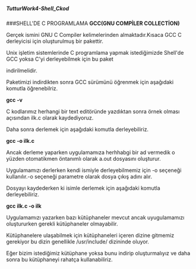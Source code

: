 ##### TutturWork4-Shell_Ckod
###SHELL'DE C PROGRAMLAMA
**GCC(GNU COMPİLER COLLECTİON)** 
    
Gerçek ismini GNU C Compiler kelimelerinden almaktadır.Kısaca GCC C derleyicisi için oluşturulmuş bir pakettir.

Unix işletim sistemlerinde C programlama yapmak istediğimizde Shell'de GCC yoksa C'yi derleyebilmek için bu paket

indirilmelidir.

Paketimizi indirdikten sonra GCC sürümünü öğrenmek için aşağıdaki komutla öğrenebilriz.

**gcc -v**
 
C kodlarımız herhangi bir text editöründe yazdıktan sonra örnek olması açısından ilk.c olarak kaydediyoruz.
        
Daha sonra derlemek için aşağıdaki komutla derleyebiliriz.

**gcc -o ilk.c**         
 
Ancak derleme yaparken uygulamamıza herhhabgi bir ad vermedik o yüzden otomatikmen öntanımlı olarak a.out dosyasını oluşturur.
        
Uygulamamızı derlerken kendi ismiyle derleyebilmemiz için -o seçeneği kullanılır.-o seçeneği parametre olarak dosya çıkış adını alır.
 
Dosyayı kaydederken ki isimle derlemek için aşağıdaki komutla derleyebiliriz.

**gcc ilk.c -o ilk**          
 
Uygulamamızı yazarken bazı kütüphaneler mevcut ancak uyugulamamızı oluştururken gerekli kütüphaneler olmayabilir.
        
Kütüphanelere ulaşabilmek için kütüphaneleri içeren dizine gitmemiz gerekiyor bu dizin genellikle /usr/include/ dizininde oluyor.

Eğer bizim istediğimiz kütüphane yoksa bunu indirip oluşturmalıyız ve daha sonra bu kütüphaneyi rahatça kullanabiliriz.

